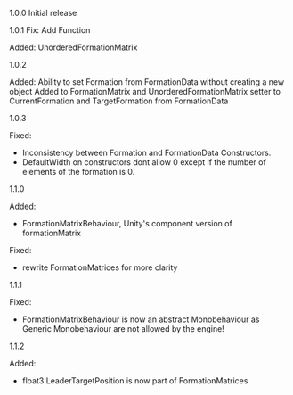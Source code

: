 1.0.0
Initial release

1.0.1
Fix:
Add Function

Added:
UnorderedFormationMatrix<T>

1.0.2

Added:
Ability to set Formation from FormationData without creating a new object
Added to FormationMatrix and UnorderedFormationMatrix setter to CurrentFormation and TargetFormation from FormationData

1.0.3

Fixed:
- Inconsistency between Formation and FormationData Constructors.
- DefaultWidth on constructors dont allow 0 except if the number of elements of the formation is 0.

1.1.0

Added:
 - FormationMatrixBehaviour, Unity's component version of formationMatrix

Fixed:
- rewrite FormationMatrices for more clarity

1.1.1

Fixed:
- FormationMatrixBehaviour is now an abstract Monobehaviour as Generic Monobehaviour are not allowed by the engine!

1.1.2

Added:
- float3:LeaderTargetPosition is now part of FormationMatrices